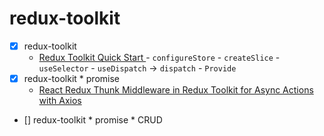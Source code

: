 # redux-toolkit

- [x] redux-toolkit
  - [Redux Toolkit Quick Start
    ](https://redux-toolkit.js.org/tutorials/quick-start) - `configureStore` - `createSlice` - `useSelector` - `useDispatch` -> `dispatch` - `Provide`
- [x] redux-toolkit \* promise
  - [React Redux Thunk Middleware in Redux Toolkit for Async Actions with Axios
    ](https://www.youtube.com/watch?v=93CR_yURoII)
- [] redux-toolkit \* promise \* CRUD
